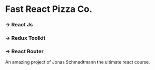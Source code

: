 # Fast React Pizza Co.

### -> React Js

### -> Redux Toolkit

### -> React Router

An amazing project of Jonas Schmedtmann the ultimate react course.
